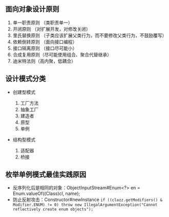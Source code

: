 ## 面向对象设计原则
1. 单一职责原则 （类职责单一）
2. 开闭原则 （对扩展开发，对修改关闭）
3. 里氏替换原则 （子类应该扩展父类行为，而不要修改父类行为，不鼓励覆写）
4. 依赖倒转原则 （面向接口编程）
5. 接口隔离原则 （接口尽可能小）
6. 合成复用原则（尽可能使用组合、聚合代替继承）
7. 迪米特法则（高内聚，低耦合）

## 设计模式分类
- 创建型模式
    1. 工厂方法
    2. 抽象工厂
    3. 建造者
    4. 原型
    5. 单例

- 结构型模式
    1. 适配器
    2. 桥接
    
    
## 枚举单例模式最佳实践原因
- 反序列化后是相同的对象：ObjectInputStream#Enum<?> en = Enum.valueOf((Class)cl, name);
- 防止反射攻击：Constructor#newInstance
    `if ((clazz.getModifiers() & Modifier.ENUM) != 0) throw new IllegalArgumentException("Cannot reflectively create enum objects");`

